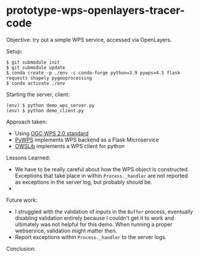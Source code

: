 # prototype-wps-openlayers-tracer-code

Objective: try out a simple WPS service, accessed via OpenLayers.

Setup:

    $ git submodule init
    $ git submodule update
    $ conda create -p ./env -c conda-forge python=3.9 pywps=4.5 flask requests shapely pygeoprocessing
    $ conda activate ./env

Starting the server, client:

    (env) $ python demo_wps_server.py
    (env) $ python demo_client.py

Approach taken:

* Using [OGC WPS 2.0 standard](http://docs.opengeospatial.org/is/14-065/14-065.html)
* [PyWPS](https://pywps.readthedocs.io/en/latest/api.html) implements WPS backend as a Flask Microservice
* [OWSLib](https://geopython.github.io/OWSLib/) implements a WPS client for python

Lessons Learned:
* We have to be really careful about how the WPS object is constructed.
  Exceptions that take place in within `Process._handler` are not reported as
  exceptions in the server log, but probably should be.
*

Future work:
* I struggled with the validation of inputs in the `Buffer` process, eventually
  disabling validation entirely because I couldn't get it to work and
  ultimately was not helpful for this demo.  When running a proper webservice,
  validation might matter then.
* Report exceptions within `Process._handler` to the server logs.

Conclusion:
